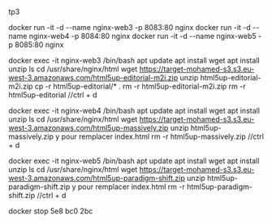 
tp3

docker run -it -d --name nginx-web3 -p 8083:80 nginx
docker run -it -d --name nginx-web4 -p 8084:80 nginx
docker run -it -d --name nginx-web5 -p 8085:80 nginx


docker exec -it nginx-web3 /bin/bash
apt update
apt install wget
apt install unzip
ls
cd /usr/share/nginx/html
wget https://target-mohamed-s3.s3.eu-west-3.amazonaws.com/html5up-editorial-m2i.zip
unzip html5up-editorial-m2i.zip
cp -r html5up-editorial/* .
rm -r html5up-editorial-m2i.zip
rm -r html5up-editorial
//ctrl + d 

docker exec -it nginx-web4 /bin/bash
apt update
apt install wget
apt install unzip
ls
cd /usr/share/nginx/html
wget https://target-mohamed-s3.s3.eu-west-3.amazonaws.com/html5up-massively.zip
unzip html5up-massively.zip
y pour remplacer index.html
rm -r html5up-massively.zip
//ctrl + d 


docker exec -it nginx-web5 /bin/bash
apt update
apt install wget
apt install unzip
ls
cd /usr/share/nginx/html
wget https://target-mohamed-s3.s3.eu-west-3.amazonaws.com/html5up-paradigm-shift.zip 
unzip html5up-paradigm-shift.zip
y pour remplacer index.html
rm -r html5up-paradigm-shift.zip
//ctrl + d 

docker stop 5e8 bc0 2bc



	
